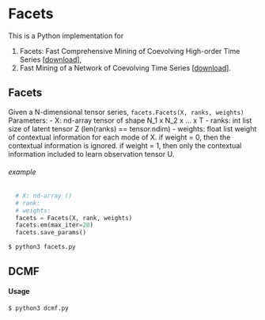 # Facets

This is a Python implementation for
1. Facets: Fast Comprehensive Mining of Coevolving High-order Time Series
\[[download](http://ycai.ws.gc.cuny.edu/files/2015/07/Facets_KDD15.pdf)\],
2. Fast Mining of a Network of Coevolving Time Series
\[[download](http://ycai.ws.gc.cuny.edu/files/2015/03/NoT_sdm15.pdf)\].

## Facets
Given a N-dimensional tensor series,
`facets.Facets(X, ranks, weights)`
Parameters:
    - X: nd-array
        tensor of shape N_1 x N_2 x ... x T
    - ranks: int list
        size of latent tensor Z
        (len(ranks) == tensor.ndim)
    - weights: float list
        weight of contextual information for each mode of X.
        if weight = 0, then the contextual information is ignored. if weight = 1, then only the contextual information included to learn observation tensor U.

###### example
```python
  # X: nd-array ()
  # rank:
  # weights:
  facets = Facets(X, rank, weights)
  facets.em(max_iter=20)
  facets.save_params()
```

`$ python3 facets.py`

## DCMF
#### Usage
`$ python3 dcmf.py`
